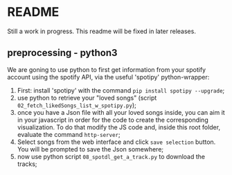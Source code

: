# README

Still a work in progress. This readme will be fixed in later releases.

## preprocessing - python3

We are goning to use python to first get information from your spotify account using the spotify API, via
the useful 'spotipy' python-wrapper:

1. First: install 'spotipy' with the command `pip install spotipy --upgrade`;
2. use python to retrieve your "loved songs" (script `02_fetch_likedSongs_list_w_spotipy.py`);
3. once you have a Json file with all your loved songs inside, you can aim it in your javascript in order for the code to create the corresponding visualization. To do that modify the JS code and, inside this root folder, evaluate the command `http-server`;
4. Select songs from the web interface and click `save selection` button. You will be prompted to save the Json somewhere;
5. now use python script `08_spotdl_get_a_track.py` to download the tracks;
